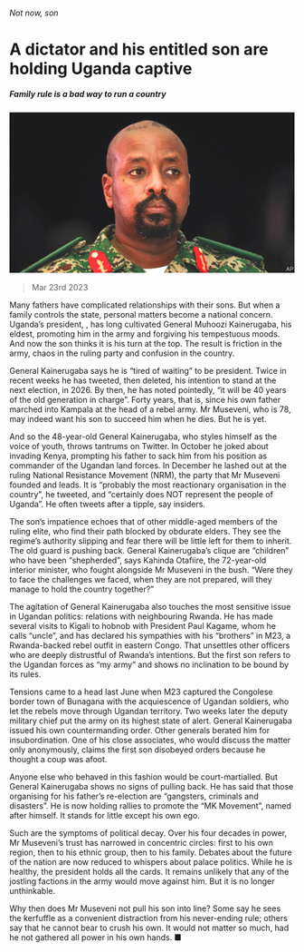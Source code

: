 ###### Not now, son

# A dictator and his entitled son are holding Uganda captive 

##### Family rule is a bad way to run a country 

![image](images/20230325_MAP006.jpg) 

> Mar 23rd 2023 

Many fathers have complicated relationships with their sons. But when a family controls the state, personal matters become a national concern. Uganda’s president, , has long cultivated General Muhoozi Kainerugaba, his eldest, promoting him in the army and forgiving his tempestuous moods. And now the son thinks it is his turn at the top. The result is friction in the army, chaos in the ruling party and confusion in the country.

General Kainerugaba says he is “tired of waiting” to be president. Twice in recent weeks he has tweeted, then deleted, his intention to stand at the next election, in 2026. By then, he has noted pointedly, “it will be 40 years of the old generation in charge”. Forty years, that is, since his own father marched into Kampala at the head of a rebel army. Mr Museveni, who is 78, may indeed want his son to succeed him when he dies. But he is yet.

And so the 48-year-old General Kainerugaba, who styles himself as the voice of youth, throws tantrums on Twitter. In October he joked about invading Kenya, prompting his father to sack him from his position as commander of the Ugandan land forces. In December he lashed out at the ruling National Resistance Movement (NRM), the party that Mr Museveni founded and leads. It is “probably the most reactionary organisation in the country”, he tweeted, and “certainly does NOT represent the people of Uganda”. He often tweets after a tipple, say insiders. 

The son’s impatience echoes that of other middle-aged members of the ruling elite, who find their path blocked by obdurate elders. They see the regime’s authority slipping and fear there will be little left for them to inherit. The old guard is pushing back. General Kainerugaba’s clique are “children” who have been “shepherded”, says Kahinda Otafiire, the 72-year-old interior minister, who fought alongside Mr Museveni in the bush. “Were they to face the challenges we faced, when they are not prepared, will they manage to hold the country together?”

The agitation of General Kainerugaba also touches the most sensitive issue in Ugandan politics: relations with neighbouring Rwanda. He has made several visits to Kigali to hobnob with President Paul Kagame, whom he calls “uncle”, and has declared his sympathies with his “brothers” in M23, a Rwanda-backed rebel outfit in eastern Congo. That unsettles other officers who are deeply distrustful of Rwanda’s intentions. But the first son refers to the Ugandan forces as “my army” and shows no inclination to be bound by its rules.

Tensions came to a head last June when M23 captured the Congolese border town of Bunagana with the acquiescence of Ugandan soldiers, who let the rebels move through Ugandan territory. Two weeks later the deputy military chief put the army on its highest state of alert. General Kainerugaba issued his own countermanding order. Other generals berated him for insubordination. One of his close associates, who would discuss the matter only anonymously, claims the first son disobeyed orders because he thought a coup was afoot.

Anyone else who behaved in this fashion would be court-martialled. But General Kainerugaba shows no signs of pulling back. He has said that those organising for his father’s re-election are “gangsters, criminals and disasters”. He is now holding rallies to promote the “MK Movement”, named after himself. It stands for little except his own ego.

Such are the symptoms of political decay. Over his four decades in power, Mr Museveni’s trust has narrowed in concentric circles: first to his own region, then to his ethnic group, then to his family. Debates about the future of the nation are now reduced to whispers about palace politics. While he is healthy, the president holds all the cards. It remains unlikely that any of the jostling factions in the army would move against him. But it is no longer unthinkable.

Why then does Mr Museveni not pull his son into line? Some say he sees the kerfuffle as a convenient distraction from his never-ending rule; others say that he cannot bear to crush his own. It would not matter so much, had he not gathered all power in his own hands. ■

